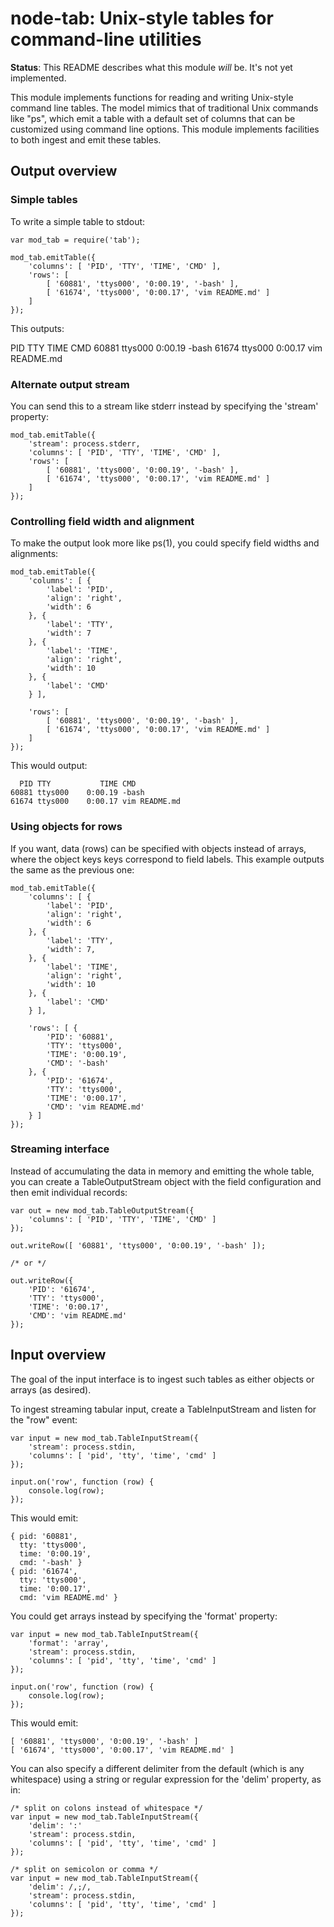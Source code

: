 # node-tab: Unix-style tables for command-line utilities

**Status**: This README describes what this module *will* be.  It's not yet
implemented.

This module implements functions for reading and writing Unix-style command line
tables.  The model mimics that of traditional Unix commands like "ps", which
emit a table with a default set of columns that can be customized using command
line options.  This module implements facilities to both ingest and emit these
tables.

## Output overview

### Simple tables

To write a simple table to stdout:

    var mod_tab = require('tab');

    mod_tab.emitTable({
        'columns': [ 'PID', 'TTY', 'TIME', 'CMD' ],
        'rows': [
            [ '60881', 'ttys000', '0:00.19', '-bash' ],
            [ '61674', 'ttys000', '0:00.17', 'vim README.md' ]
        ]
    });

This outputs:

   PID TTY TIME CMD 
   60881 ttys000 0:00.19 -bash 
   61674 ttys000 0:00.17 vim README.md 

### Alternate output stream

You can send this to a stream like stderr instead by specifying the 'stream'
property:

    mod_tab.emitTable({
        'stream': process.stderr,
        'columns': [ 'PID', 'TTY', 'TIME', 'CMD' ],
        'rows': [
            [ '60881', 'ttys000', '0:00.19', '-bash' ],
            [ '61674', 'ttys000', '0:00.17', 'vim README.md' ]
        ]
    });

### Controlling field width and alignment

To make the output look more like ps(1), you could specify field widths and
alignments:

    mod_tab.emitTable({
        'columns': [ {
            'label': 'PID',
            'align': 'right',
            'width': 6
        }, {
            'label': 'TTY',
            'width': 7
        }, {
            'label': 'TIME',
            'align': 'right',
            'width': 10
        }, {
            'label': 'CMD'
        } ],

        'rows': [
            [ '60881', 'ttys000', '0:00.19', '-bash' ],
            [ '61674', 'ttys000', '0:00.17', 'vim README.md' ]
        ]
    });

This would output:

      PID TTY           TIME CMD
    60881 ttys000    0:00.19 -bash
    61674 ttys000    0:00.17 vim README.md

### Using objects for rows

If you want, data (rows) can be specified with objects instead of arrays, where
the object keys keys correspond to field labels.  This example outputs the same
as the previous one:

    mod_tab.emitTable({
        'columns': [ {
            'label': 'PID',
            'align': 'right',
            'width': 6
        }, {
            'label': 'TTY',
            'width': 7,
        }, {
            'label': 'TIME',
            'align': 'right',
            'width': 10
        }, {
            'label': 'CMD'
        } ],

        'rows': [ {
            'PID': '60881',
            'TTY': 'ttys000',
            'TIME': '0:00.19',
            'CMD': '-bash'
        }, {
            'PID': '61674',
            'TTY': 'ttys000',
            'TIME': '0:00.17',
            'CMD': 'vim README.md'
        } ]
    });

### Streaming interface

Instead of accumulating the data in memory and emitting the whole table, you can
create a TableOutputStream object with the field configuration and then emit
individual records:

    var out = new mod_tab.TableOutputStream({
        'columns': [ 'PID', 'TTY', 'TIME', 'CMD' ]
    });

    out.writeRow([ '60881', 'ttys000', '0:00.19', '-bash' ]);

    /* or */

    out.writeRow({
        'PID': '61674',
        'TTY': 'ttys000',
        'TIME': '0:00.17',
        'CMD': 'vim README.md'
    });


## Input overview

The goal of the input interface is to ingest such tables as either objects or
arrays (as desired).

To ingest streaming tabular input, create a TableInputStream and listen for the
"row" event:

    var input = new mod_tab.TableInputStream({
        'stream': process.stdin,
        'columns': [ 'pid', 'tty', 'time', 'cmd' ]
    });

    input.on('row', function (row) {
        console.log(row);
    });

This would emit:

    { pid: '60881',
      tty: 'ttys000',
      time: '0:00.19',
      cmd: '-bash' }
    { pid: '61674',
      tty: 'ttys000',
      time: '0:00.17',
      cmd: 'vim README.md' }

You could get arrays instead by specifying the 'format' property:

    var input = new mod_tab.TableInputStream({
        'format': 'array',
        'stream': process.stdin,
        'columns': [ 'pid', 'tty', 'time', 'cmd' ]
    });

    input.on('row', function (row) {
        console.log(row);
    });

This would emit:

    [ '60881', 'ttys000', '0:00.19', '-bash' ]
    [ '61674', 'ttys000', '0:00.17', 'vim README.md' ]

You can also specify a different delimiter from the default (which is any
whitespace) using a string or regular expression for the 'delim' property, as
in:

    /* split on colons instead of whitespace */
    var input = new mod_tab.TableInputStream({
        'delim': ':'
        'stream': process.stdin,
        'columns': [ 'pid', 'tty', 'time', 'cmd' ]
    });

    /* split on semicolon or comma */
    var input = new mod_tab.TableInputStream({
        'delim': /,;/,
        'stream': process.stdin,
        'columns': [ 'pid', 'tty', 'time', 'cmd' ]
    });

